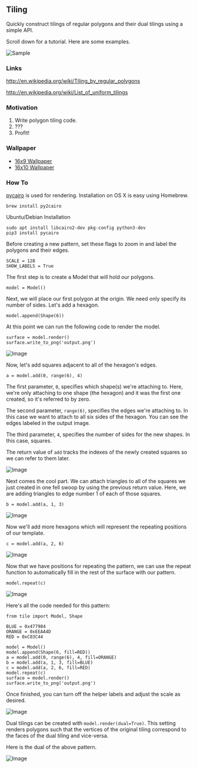 ## Tiling

Quickly construct tilings of regular polygons and their dual tilings using a
simple API.

Scroll down for a tutorial. Here are some examples.

![Sample](http://i.imgur.com/gyoQnuG.gif)

### Links

http://en.wikipedia.org/wiki/Tiling_by_regular_polygons

http://en.wikipedia.org/wiki/List_of_uniform_tilings

### Motivation

1. Write polygon tiling code.
2. ???
3. Profit!

### Wallpaper

* [16x9 Wallpaper](http://i.imgur.com/oerkmDS.png)
* [16x10 Wallpaper](http://i.imgur.com/H28k39a.png)

### How To

[pycairo](http://cairographics.org/pycairo/) is used for rendering.
Installation on OS X is easy using Homebrew.

    brew install py2cairo

Ubuntu/Debian Installation

	sudo apt install libcairo2-dev pkg-config python3-dev
	pip3 install pycairo

Before creating a new pattern, set these flags to zoom in and label the
polygons and their edges.

    SCALE = 128
    SHOW_LABELS = True

The first step is to create a Model that will hold our polygons.

    model = Model()

Next, we will place our first polygon at the origin. We need only specify its
number of sides. Let's add a hexagon.

    model.append(Shape(6))

At this point we can run the following code to render the model.

    surface = model.render()
    surface.write_to_png('output.png')

![Image](http://i.imgur.com/OjV0HTb.png)

Now, let's add squares adjacent to all of the hexagon's edges.

    a = model.add(0, range(6), 4)

The first parameter, `0`, specifies which shape(s) we're attaching to. Here,
we're only attaching to one shape (the hexagon) and it was the first one
created, so it's referred to by zero.

The second parameter, `range(6)`, specifies the edges we're attaching to. In this
case we want to attach to all six sides of the hexagon. You can see the edges
labeled in the output image.

The third parameter, `4`, specifies the number of sides for the new shapes. In
this case, squares.

The return value of `add` tracks the indexes of the newly created squares
so we can refer to them later.

![Image](http://i.imgur.com/D0zqHkA.png)

Next comes the cool part. We can attach triangles to all of the squares we just
created in one fell swoop by using the previous return value. Here, we are
adding triangles to edge number 1 of each of those squares.

    b = model.add(a, 1, 3)

![Image](http://i.imgur.com/lfyfaC0.png)

Now we'll add more hexagons which will represent the repeating positions of
our template.

    c = model.add(a, 2, 6)

![Image](http://i.imgur.com/2HgeMRd.png)

Now that we have positions for repeating the pattern, we can use the
repeat function to automatically fill in the rest of the surface
with our pattern.

    model.repeat(c)

![Image](http://i.imgur.com/JC2MSwH.png)

Here's all the code needed for this pattern:

    from tile import Model, Shape
    
    BLUE = 0x477984
    ORANGE = 0xEEAA4D
    RED = 0xC03C44
    
    model = Model()
    model.append(Shape(6, fill=RED))
    a = model.add(0, range(6), 4, fill=ORANGE)
    b = model.add(a, 1, 3, fill=BLUE)
    c = model.add(a, 2, 6, fill=RED)
    model.repeat(c)
    surface = model.render()
    surface.write_to_png('output.png')

Once finished, you can turn off the helper labels and adjust the scale as
desired.

![Image](http://i.imgur.com/cOrQsXW.png)

Dual tilings can be created with `model.render(dual=True)`. This setting
renders polygons such that the vertices of the original tiling correspond to
the faces of the dual tiling and vice-versa.

Here is the dual of the above pattern.

![Image](http://i.imgur.com/BnIdKV2.png)
